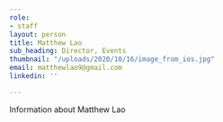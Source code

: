 ```yaml
---
role:
- staff
layout: person
title: Matthew Lao
sub_heading: Director, Events
thumbnail: "/uploads/2020/10/16/image_from_ios.jpg"
email: matthewlao9@gmail.com
linkedin: ''

---
```

Information about Matthew Lao